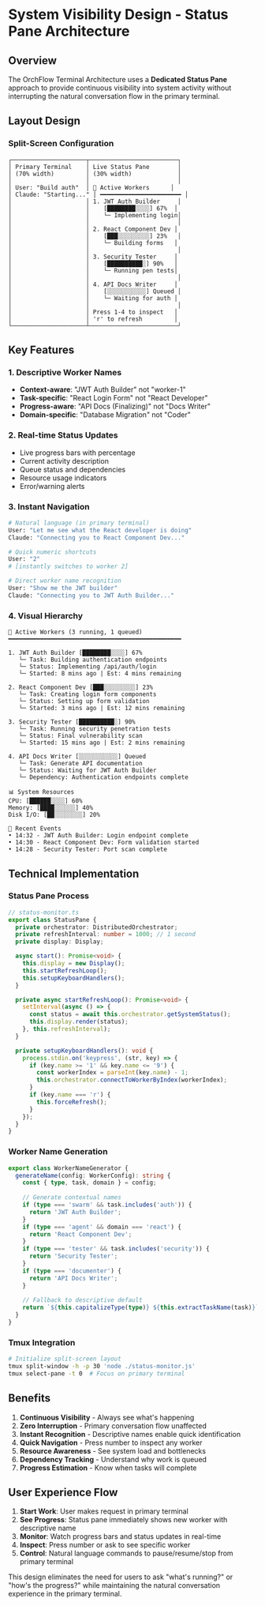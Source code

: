 # System Visibility Design - Status Pane Architecture

## Overview

The OrchFlow Terminal Architecture uses a **Dedicated Status Pane** approach to provide continuous visibility into system activity without interrupting the natural conversation flow in the primary terminal.

## Layout Design

### Split-Screen Configuration
```
┌─────────────────────┬─────────────────────────┐
│ Primary Terminal    │ Live Status Pane        │
│ (70% width)         │ (30% width)             │
│                     │                         │
│ User: "Build auth"  │ 🎯 Active Workers      │
│ Claude: "Starting..." │ ━━━━━━━━━━━━━━━━━━━━━━━ │
│                     │ 1. JWT Auth Builder     │
│                     │    [████████░░░░] 67%  │
│                     │    └─ Implementing login│
│                     │                         │
│                     │ 2. React Component Dev │
│                     │    [███░░░░░░░░░] 23%   │
│                     │    └─ Building forms   │
│                     │                         │
│                     │ 3. Security Tester     │
│                     │    [██████████░] 90%   │
│                     │    └─ Running pen tests│
│                     │                         │
│                     │ 4. API Docs Writer     │
│                     │    [░░░░░░░░░░░] Queued │
│                     │    └─ Waiting for auth │
│                     │                         │
│                     │ Press 1-4 to inspect   │
│                     │ 'r' to refresh         │
└─────────────────────┴─────────────────────────┘
```

## Key Features

### 1. Descriptive Worker Names
- **Context-aware**: "JWT Auth Builder" not "worker-1"
- **Task-specific**: "React Login Form" not "React Developer"
- **Progress-aware**: "API Docs (Finalizing)" not "Docs Writer"
- **Domain-specific**: "Database Migration" not "Coder"

### 2. Real-time Status Updates
- Live progress bars with percentage
- Current activity description
- Queue status and dependencies
- Resource usage indicators
- Error/warning alerts

### 3. Instant Navigation
```bash
# Natural language (in primary terminal)
User: "Let me see what the React developer is doing"
Claude: "Connecting you to React Component Dev..."

# Quick numeric shortcuts
User: "2"
# [instantly switches to worker 2]

# Direct worker name recognition
User: "Show me the JWT builder"
Claude: "Connecting you to JWT Auth Builder..."
```

### 4. Visual Hierarchy
```
🎯 Active Workers (3 running, 1 queued)
━━━━━━━━━━━━━━━━━━━━━━━━━━━━━━━━━━━━━━━━━━━━━━━━━

1. JWT Auth Builder [████████░░░░] 67%
   └─ Task: Building authentication endpoints
   └─ Status: Implementing /api/auth/login
   └─ Started: 8 mins ago | Est: 4 mins remaining

2. React Component Dev [███░░░░░░░░░] 23%
   └─ Task: Creating login form components
   └─ Status: Setting up form validation
   └─ Started: 3 mins ago | Est: 12 mins remaining

3. Security Tester [██████████░] 90%
   └─ Task: Running security penetration tests
   └─ Status: Final vulnerability scan
   └─ Started: 15 mins ago | Est: 2 mins remaining

4. API Docs Writer [░░░░░░░░░░░] Queued
   └─ Task: Generate API documentation
   └─ Status: Waiting for JWT Auth Builder
   └─ Dependency: Authentication endpoints complete

📊 System Resources
CPU: [██████░░░░] 60%
Memory: [████░░░░░░] 40%
Disk I/O: [██░░░░░░░░] 20%

🔔 Recent Events
• 14:32 - JWT Auth Builder: Login endpoint complete
• 14:30 - React Component Dev: Form validation started
• 14:28 - Security Tester: Port scan complete
```

## Technical Implementation

### Status Pane Process
```typescript
// status-monitor.ts
export class StatusPane {
  private orchestrator: DistributedOrchestrator;
  private refreshInterval: number = 1000; // 1 second
  private display: Display;

  async start(): Promise<void> {
    this.display = new Display();
    this.startRefreshLoop();
    this.setupKeyboardHandlers();
  }

  private async startRefreshLoop(): Promise<void> {
    setInterval(async () => {
      const status = await this.orchestrator.getSystemStatus();
      this.display.render(status);
    }, this.refreshInterval);
  }

  private setupKeyboardHandlers(): void {
    process.stdin.on('keypress', (str, key) => {
      if (key.name >= '1' && key.name <= '9') {
        const workerIndex = parseInt(key.name) - 1;
        this.orchestrator.connectToWorkerByIndex(workerIndex);
      }
      if (key.name === 'r') {
        this.forceRefresh();
      }
    });
  }
}
```

### Worker Name Generation
```typescript
export class WorkerNameGenerator {
  generateName(config: WorkerConfig): string {
    const { type, task, domain } = config;
    
    // Generate contextual names
    if (type === 'swarm' && task.includes('auth')) {
      return 'JWT Auth Builder';
    }
    if (type === 'agent' && domain === 'react') {
      return 'React Component Dev';
    }
    if (type === 'tester' && task.includes('security')) {
      return 'Security Tester';
    }
    if (type === 'documenter') {
      return 'API Docs Writer';
    }
    
    // Fallback to descriptive default
    return `${this.capitalizeType(type)} ${this.extractTaskName(task)}`;
  }
}
```

### Tmux Integration
```bash
# Initialize split-screen layout
tmux split-window -h -p 30 'node ./status-monitor.js'
tmux select-pane -t 0  # Focus on primary terminal
```

## Benefits

1. **Continuous Visibility** - Always see what's happening
2. **Zero Interruption** - Primary conversation flow unaffected
3. **Instant Recognition** - Descriptive names enable quick identification
4. **Quick Navigation** - Press number to inspect any worker
5. **Resource Awareness** - See system load and bottlenecks
6. **Dependency Tracking** - Understand why work is queued
7. **Progress Estimation** - Know when tasks will complete

## User Experience Flow

1. **Start Work**: User makes request in primary terminal
2. **See Progress**: Status pane immediately shows new worker with descriptive name
3. **Monitor**: Watch progress bars and status updates in real-time
4. **Inspect**: Press number or ask to see specific worker
5. **Control**: Natural language commands to pause/resume/stop from primary terminal

This design eliminates the need for users to ask "what's running?" or "how's the progress?" while maintaining the natural conversation experience in the primary terminal.